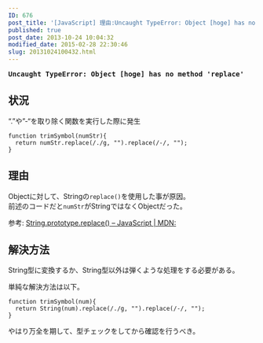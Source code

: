 ```yaml
---
ID: 676
post_title: '[JavaScript] 理由:Uncaught TypeError: Object [hoge] has no method &#8216;replace&#8217;'
published: true
post_date: 2013-10-24 10:04:32
modified_date: 2015-02-28 22:30:46
slug: 20131024100432.html
---
```

<pre><strong>Uncaught TypeError: Object [hoge] has no method 'replace'</strong></pre>
<p><!--more--></p>
<h2>状況</h2>
<p>&#8220;.&#8221;や&#8221;-&#8220;を取り除く関数を実行した際に発生</p>
<pre><code class="language-javascript">function trimSymbol(numStr){
  return numStr.replace(/./g, "").replace(/-/, "");
}
</code></pre>
<h2>理由</h2>
<p>Objectに対して、Stringの<code>replace()</code>を使用した事が原因。<br />
前述のコードだと<code>numStr</code>がStringではなくObjectだった。</p>
<p>参考: <a href="https://developer.mozilla.org/ja/docs/Web/JavaScript/Reference/Global_Objects/String/replace">String.prototype.replace() &#8211; JavaScript | MDN:</a></p>
<h2>解決方法</h2>
<p>String型に変換するか、String型以外は弾くような処理をする必要がある。</p>
<p>単純な解決方法は以下。</p>
<pre><code class="language-javascript">function trimSymbol(num){
  return String(num).replace(/./g, "").replace(/-/, "");
}
</code></pre>
<p>やはり万全を期して、型チェックをしてから確認を行うべき。</p>